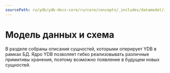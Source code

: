 ```yaml
---
sourcePath: ru/ydb/ydb-docs-core/ru/core/concepts/_includes/datamodel/intro.md
---
```

# Модель данных и схема

В разделе собраны описания сущностей, которыми оперирует YDB в рамках БД.
Ядро YDB позволяет гибко реализовывать различные примитивы хранения, поэтому возможно появление в будущем новых сущностей.

